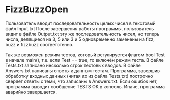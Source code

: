 # FizzBuzzOpen

Пользователь вводит последовательность целых чисел в текстовый файл Input.txt
После завершения работы программы, пользователь видит в файле Output.txt эту же последовательность чисел, но теперь числа, делящиеся на 3, 5 или 3 и 5 одновременно заменены на fizz, buzz и fizzbuzz соответстенно.

Так же возможен режим тестов, который регулируется флагом bool Test в начале main(), т.е. если Test == true, то включён режим теста. В файле Tests.txt записано несколько строк тестовых вводов. В файле Answers.txt написаны ответы к данным тестам. Программа, завершив обработку входных данных (читая их из файла Tests.txt) построчно сверяет ответы с теми, что записаны в Answers.txt. Если ошибок нет, программа выводит сообщение TESTS OK в консоль. Иначе, программа аварийно завершается.
